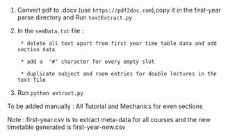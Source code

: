 1. Convert pdf to .docx (use `https://pdf2doc.com`),copy it in the first-year parse directory and Run `textExtract.py`

2. In the `semData.txt` file :

        * delete all text apart from first year time table data and odd section data

        * add a  "#" character for every empty slot

        * duplicate subject and room entries for double lectures in the text file

3. Run `python extract.py`

To be added manually : All Tutorial and Mechanics for even sections

Note : first-year.csv is to extract meta-data for all courses and the new timetable generated is first-year-new.csv

